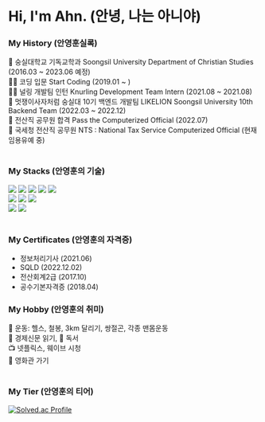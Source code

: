# Hi, I'm Ahn. (안녕, 나는 아니야)

### My History (안영훈실록)
🏫 숭실대학교 기독교학과 Soongsil University Department of Christian Studies (2016.03 ~ 2023.06 예정)
<br>
👨‍💻 코딩 입문 Start Coding (2019.01 ~ )
<br>
👨‍💻 널링 개발팀 인턴 Knurling Development Team Intern (2021.08 ~ 2021.08)
<br>
🦁 멋쟁이사자처럼 숭실대 10기 백엔드 개발팀 LIKELION Soongsil University 10th Backend Team (2022.03 ~ 2022.12)
<br>
💯 전산직 공무원 합격 Pass the Computerized Official (2022.07)
<br>
🏢 국세청 전산직 공무원 NTS : National Tax Service Computerized Official (현재 임용유예 중)
<br>
<br>

### My Stacks (안영훈의 기술)
<div>
<img src="https://img.shields.io/badge/java-007396?style=for-the-badge&logo=java&logoColor=white">
<img src="https://img.shields.io/badge/python-3776AB?style=for-the-badge&logo=python&logoColor=white">
<img src="https://img.shields.io/badge/html5-E34F26?style=for-the-badge&logo=html5&logoColor=white">
<img src="https://img.shields.io/badge/css-1572B6?style=for-the-badge&logo=css3&logoColor=white">
<img src="https://img.shields.io/badge/javascript-F7DF1E?style=for-the-badge&logo=javascript&logoColor=black">
</div>
<div>
<img src="https://img.shields.io/badge/spring-6DB33F?style=for-the-badge&logo=spring&logoColor=white">
<img src="https://img.shields.io/badge/django-092E20?style=for-the-badge&logo=django&logoColor=white">
<img src="https://img.shields.io/badge/node.js-339933?style=for-the-badge&logo=Node.js&logoColor=white">
</div>
<div>
<img src="https://img.shields.io/badge/mysql-4479A1?style=for-the-badge&logo=mysql&logoColor=white">
<img src="https://img.shields.io/badge/mariaDB-003545?style=for-the-badge&logo=mariaDB&logoColor=white"> 
</div>
<br>

### My Certificates (안영훈의 자격증)
- 정보처리기사 (2021.06)
- SQLD (2022.12.02)
- 전산회계2급 (2017.10)
- 공수기본자격증 (2018.04)


### My Hobby (안영훈의 취미)
💪 운동: 헬스, 철봉, 3km 달리기, 쌍절곤, 각종 맨몸운동
<br>
📰 경제신문 읽기, 📖 독서
<br>
📺 넷플릭스, 웨이브 시청
<br>
🎥 영화관 가기
<br>
<br>

### My Tier (안영훈의 티어)
[![Solved.ac Profile](http://mazassumnida.wtf/api/v2/generate_badge?boj=dksdudgns312)](https://solved.ac/dksdudgns312/)

